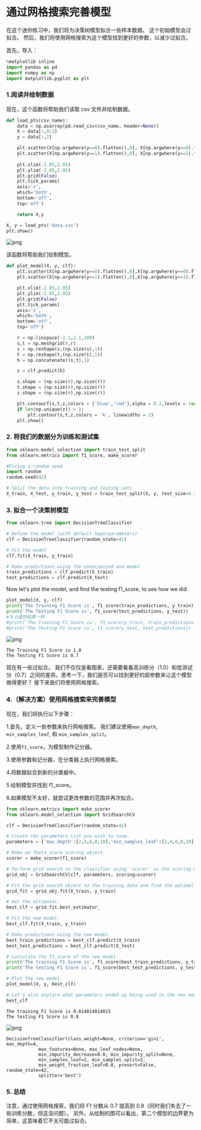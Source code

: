 
# 通过网格搜索完善模型

在这个迷你练习中，我们将为决策树模型拟合一些样本数据。 这个初始模型会过拟合。 然后，我们将使用网格搜索为这个模型找到更好的参数，以减少过拟合。

首先，导入：


```python
%matplotlib inline
import pandas as pd
import numpy as np
import matplotlib.pyplot as plt
```

### 1.阅读并绘制数据
现在，这个函数将帮助我们读取 csv 文件并绘制数据。


```python
def load_pts(csv_name):
    data = np.asarray(pd.read_csv(csv_name, header=None))
    X = data[:,0:2]
    y = data[:,2]

    plt.scatter(X[np.argwhere(y==0).flatten(),0], X[np.argwhere(y==0).flatten(),1],s = 50, color = 'blue', edgecolor = 'k')
    plt.scatter(X[np.argwhere(y==1).flatten(),0], X[np.argwhere(y==1).flatten(),1],s = 50, color = 'red', edgecolor = 'k')
    
    plt.xlim(-2.05,2.05)
    plt.ylim(-2.05,2.05)
    plt.grid(False)
    plt.tick_params(
    axis='x',
    which='both',
    bottom='off',
    top='off')

    return X,y

X, y = load_pts('data.csv')
plt.show()
```


![png](output_3_0.png)


该函数将帮助我们绘制模型。


```python
def plot_model(X, y, clf):
    plt.scatter(X[np.argwhere(y==0).flatten(),0],X[np.argwhere(y==0).flatten(),1],s = 50, color = 'blue', edgecolor = 'k')
    plt.scatter(X[np.argwhere(y==1).flatten(),0],X[np.argwhere(y==1).flatten(),1],s = 50, color = 'red', edgecolor = 'k')

    plt.xlim(-2.05,2.05)
    plt.ylim(-2.05,2.05)
    plt.grid(False)
    plt.tick_params(
    axis='x',
    which='both',
    bottom='off',
    top='off')

    r = np.linspace(-2.1,2.1,300)
    s,t = np.meshgrid(r,r)
    s = np.reshape(s,(np.size(s),1))
    t = np.reshape(t,(np.size(t),1))
    h = np.concatenate((s,t),1)

    z = clf.predict(h)

    s.shape = (np.size(r),np.size(r))
    t.shape = (np.size(r),np.size(r))
    z.shape = (np.size(r),np.size(r))

    plt.contourf(s,t,z,colors = ['blue','red'],alpha = 0.2,levels = range(-1,2))
    if len(np.unique(z)) > 1:
        plt.contour(s,t,z,colors = 'k', linewidths = 2)
    plt.show()
```

### 2. 将我们的数据分为训练和测试集


```python
from sklearn.model_selection import train_test_split
from sklearn.metrics import f1_score, make_scorer

#Fixing a random seed
import random
random.seed(42)

# Split the data into training and testing sets
X_train, X_test, y_train, y_test = train_test_split(X, y, test_size=0.2, random_state=42)
```

### 3. 拟合一个决策树模型


```python
from sklearn.tree import DecisionTreeClassifier

# Define the model (with default hyperparameters)
clf = DecisionTreeClassifier(random_state=42)

# Fit the model
clf.fit(X_train, y_train)

# Make predictions using the unoptimized and model
train_predictions = clf.predict(X_train)
test_predictions = clf.predict(X_test)
```

Now let's plot the model, and find the testing f1_score, to see how we did.


```python
plot_model(X, y, clf)
print('The Training F1 Score is', f1_score(train_predictions, y_train))
print('The Testing F1 Score is', f1_score(test_predictions, y_test))
#与上面的结果一样
#print('The Training F1 Score is', f1_score(y_train, train_predictions))
#print('The Testing F1 Score is', f1_score(y_test, test_predictions))
```


![png](output_11_0.png)


    The Training F1 Score is 1.0
    The Testing F1 Score is 0.7





现在有一些过拟合。 我们不仅仅是看图表，还需要看看高训练分（1.0）和低测试分（0.7）之间的差异。思考一下，我们是否可以找到更好的超参数来让这个模型做得更好？ 接下来我们将使用网格搜索。

### 4.（解决方案）使用网格搜索来完善模型


现在，我们将执行以下步骤：

1.首先，定义一些参数来执行网格搜索。 我们建议使用`max_depth`, `min_samples_leaf`, 和 `min_samples_split`。

2.使用`f1_score`，为模型制作记分器。

3.使用参数和记分器，在分类器上执行网格搜索。

4.将数据拟合到新的分类器中。

5.绘制模型并找到 f1_score。

6.如果模型不太好，就尝试更改参数的范围并再次拟合。


```python
from sklearn.metrics import make_scorer
from sklearn.model_selection import GridSearchCV

clf = DecisionTreeClassifier(random_state=42)

# Create the parameters list you wish to tune.
parameters = {'max_depth':[2,4,6,8,10],'min_samples_leaf':[2,4,6,8,10], 'min_samples_split':[2,4,6,8,10]}

# Make an fbeta_score scoring object.
scorer = make_scorer(f1_score)

# Perform grid search on the classifier using 'scorer' as the scoring method.
grid_obj = GridSearchCV(clf, parameters, scoring=scorer)

# Fit the grid search object to the training data and find the optimal parameters.
grid_fit = grid_obj.fit(X_train, y_train)

# Get the estimator.
best_clf = grid_fit.best_estimator_

# Fit the new model.
best_clf.fit(X_train, y_train)

# Make predictions using the new model.
best_train_predictions = best_clf.predict(X_train)
best_test_predictions = best_clf.predict(X_test)

# Calculate the f1_score of the new model.
print('The training F1 Score is', f1_score(best_train_predictions, y_train))
print('The testing F1 Score is', f1_score(best_test_predictions, y_test))

# Plot the new model.
plot_model(X, y, best_clf)

# Let's also explore what parameters ended up being used in the new model.
best_clf
```

    The training F1 Score is 0.814814814815
    The testing F1 Score is 0.8



![png](output_14_1.png)





    DecisionTreeClassifier(class_weight=None, criterion='gini', max_depth=4,
                max_features=None, max_leaf_nodes=None,
                min_impurity_decrease=0.0, min_impurity_split=None,
                min_samples_leaf=2, min_samples_split=2,
                min_weight_fraction_leaf=0.0, presort=False, random_state=42,
                splitter='best')





### 5. 总结

注意，通过使用网格搜索，我们将 F1 分数从 0.7 提高到 0.8（同时我们失去了一些训练分数，但这没问题）。 另外，从绘制的图可以看出，第二个模型的边界更为简单，这意味着它不太可能过拟合。
